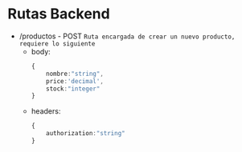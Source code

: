 # Rutas Backend
- /productos - POST 
`Ruta encargada de crear un nuevo producto, requiere lo siguiente`
    - body:
        ```ts
        {
            nombre:"string",
            price:'decimal',
            stock:"integer"
        }

        ```
    - headers:
        ```ts
        {
            authorization:"string"
        }
        ```
